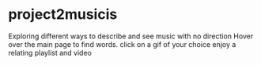 # project2musicis
Exploring different ways to describe and see music with no direction 
Hover over the main page to find words.
click on a gif of your choice
enjoy a relating playlist and video 
